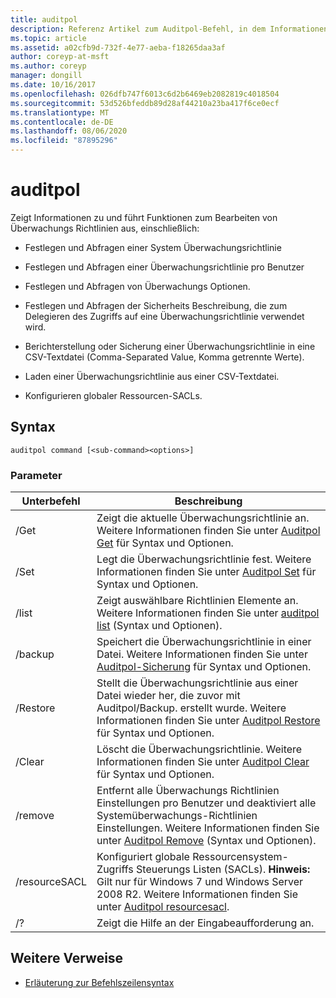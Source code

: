 ```yaml
---
title: auditpol
description: Referenz Artikel zum Auditpol-Befehl, in dem Informationen zu und zum Bearbeiten von Überwachungs Richtlinien angezeigt werden.
ms.topic: article
ms.assetid: a02cfb9d-732f-4e77-aeba-f18265daa3af
author: coreyp-at-msft
ms.author: coreyp
manager: dongill
ms.date: 10/16/2017
ms.openlocfilehash: 026dfb747f6013c6d2b6469eb2082819c4018504
ms.sourcegitcommit: 53d526bfeddb89d28af44210a23ba417f6ce0ecf
ms.translationtype: MT
ms.contentlocale: de-DE
ms.lasthandoff: 08/06/2020
ms.locfileid: "87895296"
---
```

# <a name="auditpol"></a>auditpol

Zeigt Informationen zu und führt Funktionen zum Bearbeiten von Überwachungs Richtlinien aus, einschließlich:

- Festlegen und Abfragen einer System Überwachungsrichtlinie

- Festlegen und Abfragen einer Überwachungsrichtlinie pro Benutzer

- Festlegen und Abfragen von Überwachungs Optionen.

- Festlegen und Abfragen der Sicherheits Beschreibung, die zum Delegieren des Zugriffs auf eine Überwachungsrichtlinie verwendet wird.

- Berichterstellung oder Sicherung einer Überwachungsrichtlinie in eine CSV-Textdatei (Comma-Separated Value, Komma getrennte Werte).

- Laden einer Überwachungsrichtlinie aus einer CSV-Textdatei.

- Konfigurieren globaler Ressourcen-SACLs.

## <a name="syntax"></a>Syntax

```
auditpol command [<sub-command><options>]
```

### <a name="parameters"></a>Parameter

| Unterbefehl | Beschreibung |
| ----------- | ----------- |
| /Get | Zeigt die aktuelle Überwachungsrichtlinie an. Weitere Informationen finden Sie unter [Auditpol Get](auditpol-get.md) für Syntax und Optionen. |
| /Set | Legt die Überwachungsrichtlinie fest. Weitere Informationen finden Sie unter [Auditpol Set](auditpol-set.md) für Syntax und Optionen. |
| /list | Zeigt auswählbare Richtlinien Elemente an. Weitere Informationen finden Sie unter [auditpol list](auditpol-list.md) (Syntax und Optionen). |
| /backup | Speichert die Überwachungsrichtlinie in einer Datei. Weitere Informationen finden Sie unter [Auditpol-Sicherung](auditpol-backup.md) für Syntax und Optionen. |
| /Restore | Stellt die Überwachungsrichtlinie aus einer Datei wieder her, die zuvor mit Auditpol/Backup. erstellt wurde. Weitere Informationen finden Sie unter [Auditpol Restore](auditpol-restore.md) für Syntax und Optionen. |
| /Clear | Löscht die Überwachungsrichtlinie. Weitere Informationen finden Sie unter [Auditpol Clear](auditpol-clear.md) für Syntax und Optionen. |
| /remove | Entfernt alle Überwachungs Richtlinien Einstellungen pro Benutzer und deaktiviert alle Systemüberwachungs-Richtlinien Einstellungen. Weitere Informationen finden Sie unter [Auditpol Remove](auditpol-remove.md) (Syntax und Optionen). |
| /resourceSACL | Konfiguriert globale Ressourcensystem-Zugriffs Steuerungs Listen (SACLs). **Hinweis:** Gilt nur für Windows 7 und Windows Server 2008 R2. Weitere Informationen finden Sie unter [Auditpol resourcesacl](auditpol-resourcesacl.md). |
| /?| Zeigt die Hilfe an der Eingabeaufforderung an. |

## <a name="additional-references"></a>Weitere Verweise

- [Erläuterung zur Befehlszeilensyntax](command-line-syntax-key.md)
